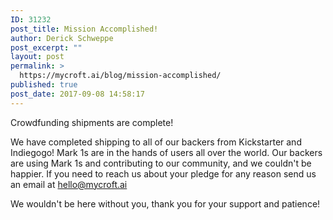 ```yaml
---
ID: 31232
post_title: Mission Accomplished!
author: Derick Schweppe
post_excerpt: ""
layout: post
permalink: >
  https://mycroft.ai/blog/mission-accomplished/
published: true
post_date: 2017-09-08 14:58:17
---
```

Crowdfunding shipments are complete!

We have completed shipping to all of our backers from Kickstarter and Indiegogo! Mark 1s are in the hands of users all over the world. Our backers are using Mark 1s and contributing to our community, and we couldn't be happier. If you need to reach us about your pledge for any reason send us an email at hello@mycroft.ai

We wouldn't be here without you, thank you for your support and patience!

&nbsp;